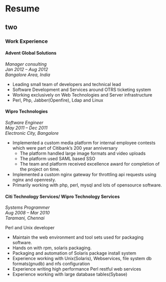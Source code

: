 # Resume

## two

### Work Experience

#### Advent Global Solutions

*Manager consulting*  
*Jan 2012 – Aug 2012*  
*Bangalore Area, India*  

- Leading small team of developers and technical lead
- Software Development and Services around OTRS ticketing system
- Working exclusively on Web Technologies and Server infrastructure
- Perl, Php, Jabber(Openfire), Ldap and Linux

#### Wipro Technologies

*Software Engineer*  
*May 2011 – Dec 2011*  
*Electronic City, Bangalore*  

- Implemented a custom media platform for internal employee contests which were part of Citibank’s 200 year anniversary
  - The platform handled large image formats and video uploads
  - The platform used SAML based SSO
  - The team and platform received excellence award for completion of the project on time.
- Implemented a custom nginx gateway for throttling api requests using nginx and openresty.
- Primarily working with php, perl, mysql and lots of opensource software.

#### Citi Technology Services/ Wipro Technology Services

*Systems Programmer*  
*Aug 2008 – Mar 2010*  
*Taramani, Chennai*

Perl and Unix developer

- Maintain the web environment and tool sets used for packaging software.
- Hands on with rpm, solaris packaging.
- Packaging and automation of Solaris package install system
- Experience working with Unix(Solaris), Webservices, file system db formats(gnudb) and nfs configuration
- Experience writing high performance Perl restful web services
- Experience working with large database tables(Sybase)
